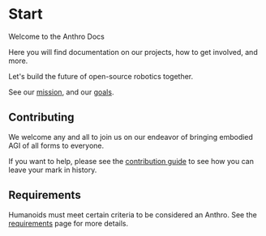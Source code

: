 # Start

Welcome to the Anthro Docs

Here you will find documentation on our projects, how to get involved, and more.

Let's build the future of open-source robotics together.

See our [mission](mission.md), and our [goals](goals.md).

## Contributing

We welcome any and all to join us on our endeavor of bringing embodied AGI of all forms to everyone.

If you want to help, please see the [contribution guide](contribution-guide.md) to see how you can leave your mark in history.

## Requirements 

Humanoids must meet certain criteria to be considered an Anthro. See the [requirements](requirements.md) page for more details.